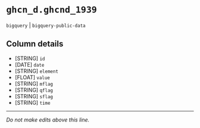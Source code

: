 # `ghcn_d.ghcnd_1939`
`bigquery` | `bigquery-public-data`

## Column details
* [STRING]    `id`
* [DATE]      `date`
* [STRING]    `element`
* [FLOAT]     `value`
* [STRING]    `mflag`
* [STRING]    `qflag`
* [STRING]    `sflag`
* [STRING]    `time`

-------------------------------------------------------------------------------
*Do not make edits above this line.*
